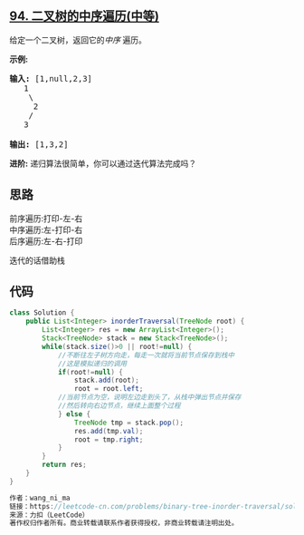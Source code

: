 ## [94. 二叉树的中序遍历(中等)](https://leetcode-cn.com/problems/binary-tree-inorder-traversal/)
<div class="notranslate"><p>给定一个二叉树，返回它的<em>中序&nbsp;</em>遍历。</p>

<p><strong>示例:</strong></p>

<pre><strong>输入:</strong> [1,null,2,3]
   1
    \
     2
    /
   3

<strong>输出:</strong> [1,3,2]</pre>

<p><strong>进阶:</strong>&nbsp;递归算法很简单，你可以通过迭代算法完成吗？</p>
</div>

## 思路
前序遍历:打印-左-右  
中序遍历:左-打印-右  
后序遍历:左-右-打印  

迭代的话借助栈

## 代码
```java
class Solution {
	public List<Integer> inorderTraversal(TreeNode root) {
		List<Integer> res = new ArrayList<Integer>();
		Stack<TreeNode> stack = new Stack<TreeNode>();
		while(stack.size()>0 || root!=null) {
			//不断往左子树方向走，每走一次就将当前节点保存到栈中
			//这是模拟递归的调用
			if(root!=null) {
				stack.add(root);
				root = root.left;
			//当前节点为空，说明左边走到头了，从栈中弹出节点并保存
			//然后转向右边节点，继续上面整个过程
			} else {
				TreeNode tmp = stack.pop();
				res.add(tmp.val);
				root = tmp.right;
			}
		}
		return res;
	}
}

作者：wang_ni_ma
链接：https://leetcode-cn.com/problems/binary-tree-inorder-traversal/solution/dong-hua-yan-shi-94-er-cha-shu-de-zhong-xu-bian-li/
来源：力扣（LeetCode）
著作权归作者所有。商业转载请联系作者获得授权，非商业转载请注明出处。
```
